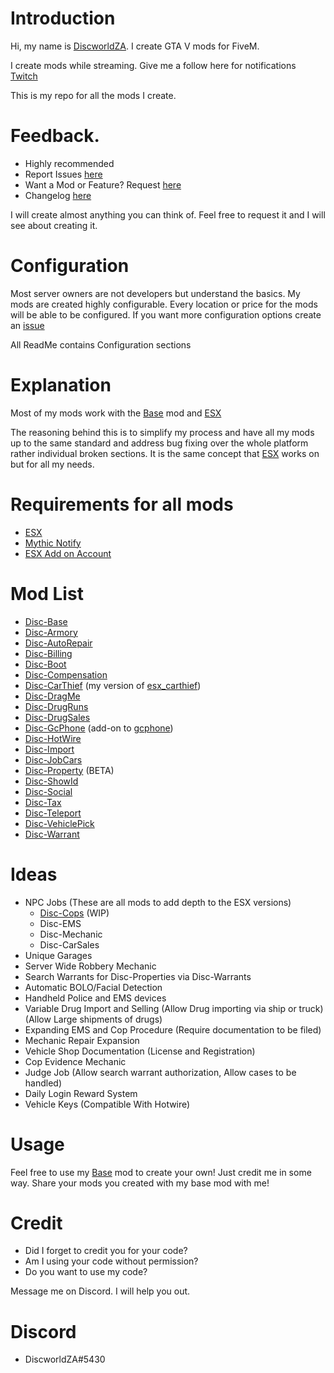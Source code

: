 # Introduction
Hi, my name is [DiscworldZA](https://twitter.com/DiscworldZA). I create GTA V mods for FiveM.

I create mods while streaming. Give me a follow here for notifications [Twitch](https://www.twitch.tv/DiscworldZA)

This is my repo for all the mods I create.


# Feedback.

- Highly recommended
- Report Issues [here](https://github.com/DiscworldZA/gta-resources/issues)
- Want a Mod or Feature? Request [here](https://github.com/DiscworldZA/gta-resources/issues)
- Changelog [here](https://github.com/DiscworldZA/gta-resources/blob/master/changelog.md)

I will create almost anything you can think of. Feel free to request it and I will see about creating it.


# Configuration
Most server owners are not developers but understand the basics. My mods are created highly configurable. Every location or price for the mods will be able to be configured. If you want more configuration options create an [issue](https://github.com/DiscworldZA/gta-resources/issues)

All ReadMe contains Configuration sections


# Explanation
Most of my mods work with the [Base](https://github.com/DiscworldZA/gta-resources/tree/master/disc-base) mod and [ESX](https://github.com/ESX-Org/es_extended)

The reasoning behind this is to simplify my process and have all my mods up to the same standard and address bug fixing over the whole platform rather individual broken sections.
It is the same concept that [ESX](https://github.com/ESX-Org/es_extended) works on but for all my needs.


# Requirements for all mods
- [ESX](https://github.com/ESX-Org/es_extended)
- [Mythic Notify](https://github.com/mythicrp/mythic_notify)
- [ESX Add on Account](https://github.com/ESX-Org/esx_addonaccount)

# Mod List

- [Disc-Base](https://github.com/DiscworldZA/gta-resources/tree/master/disc-base)
- [Disc-Armory](https://github.com/DiscworldZA/gta-resources/tree/master/disc-armory)
- [Disc-AutoRepair](https://github.com/DiscworldZA/gta-resources/tree/master/disc-autorepair)
- [Disc-Billing](https://github.com/DiscworldZA/gta-resources/tree/master/disc-billing)
- [Disc-Boot](https://github.com/DiscworldZA/gta-resources/tree/master/disc-boot)
- [Disc-Compensation](https://github.com/DiscworldZA/gta-resources/tree/master/disc-compensation)
- [Disc-CarThief](https://github.com/DiscworldZA/gta-resources/tree/master/disc-carthief) (my version of [esx_carthief](https://github.com/KlibrDM/esx_carthief))
- [Disc-DragMe](https://github.com/DiscworldZA/gta-resources/tree/master/disc-dragme)
- [Disc-DrugRuns](https://github.com/DiscworldZA/gta-resources/tree/master/disc-drugruns)
- [Disc-DrugSales](https://github.com/DiscworldZA/gta-resources/tree/master/disc-drugsales)
- [Disc-GcPhone](https://github.com/DiscworldZA/gta-resources/tree/master/disc-gcphone) (add-on to [gcphone](https://github.com/N3MTV/gcphone))
- [Disc-HotWire](https://github.com/DiscworldZA/gta-resources/tree/master/disc-hotwire)
- [Disc-Import](https://github.com/DiscworldZA/gta-resources/tree/master/disc-import)
- [Disc-JobCars](https://github.com/DiscworldZA/gta-resources/tree/master/disc-jobcars)
- [Disc-Property](https://github.com/DiscworldZA/gta-resources/tree/master/disc-property) (BETA)
- [Disc-ShowId](https://github.com/DiscworldZA/gta-resources/tree/master/disc-showid)
- [Disc-Social](https://github.com/DiscworldZA/gta-resources/tree/master/disc-social)
- [Disc-Tax](https://github.com/DiscworldZA/gta-resources/tree/master/disc-tax)
- [Disc-Teleport](https://github.com/DiscworldZA/gta-resources/tree/master/disc-teleport)
- [Disc-VehiclePick](https://github.com/DiscworldZA/gta-resources/tree/master/disc-vehiclepick)
- [Disc-Warrant](https://github.com/DiscworldZA/gta-resources/tree/master/disc-warrant)


# Ideas

- NPC Jobs (These are all mods to add depth to the ESX versions)
  - [Disc-Cops](https://github.com/DiscworldZA/gta-resources/tree/master/disc-cops) (WIP)
  - Disc-EMS
  - Disc-Mechanic
  - Disc-CarSales
- Unique Garages
- Server Wide Robbery Mechanic
- Search Warrants for Disc-Properties via Disc-Warrants
- Automatic BOLO/Facial Detection
- Handheld Police and EMS devices
- Variable Drug Import and Selling (Allow Drug importing via ship or truck) (Allow Large shipments of drugs)
- Expanding EMS and Cop Procedure (Require documentation to be filed)
- Mechanic Repair Expansion
- Vehicle Shop Documentation (License and Registration)
- Cop Evidence Mechanic
- Judge Job (Allow search warrant authorization, Allow cases to be handled)
- Daily Login Reward System
- Vehicle Keys (Compatible With Hotwire)

# Usage
Feel free to use my [Base](https://github.com/DiscworldZA/gta-resources/tree/master/disc-base) mod to create your own! Just credit me in some way. Share your mods you created with my base mod with me!

# Credit
- Did I forget to credit you for your code?
- Am I using your code without permission?
- Do you want to use my code?

Message me on Discord. I will help you out.

# Discord
- DiscworldZA#5430
